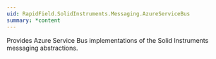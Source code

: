 ```yaml
---
uid: RapidField.SolidInstruments.Messaging.AzureServiceBus
summary: *content
---
```


<!--
Copyright (c) RapidField LLC. Licensed under the MIT License. See LICENSE.txt in the project root for license information.
-->

Provides Azure Service Bus implementations of the Solid Instruments messaging abstractions.